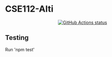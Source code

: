 # CSE112-Alti

<p align="center">
  <a href="https://github.com/cse112-sp20/CSE112-Alti"><img alt="GitHub Actions status" src="https://github.com/cse112-sp20/CSE112-Alti/.github/workflows/main.yml/badge.svg"></a>
</p>

## Testing
Run 'npm test'
